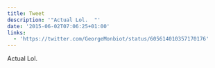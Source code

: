 ```yaml
---
title: Tweet
description: '"Actual Lol.  "'
date: '2015-06-02T07:06:25+01:00'
links:
  - 'https://twitter.com/GeorgeMonbiot/status/605614010357170176'
---
```

Actual Lol.  
